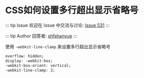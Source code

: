 # CSS如何设置多行超出显示省略号



::: tip Issue 
 欢迎在 Issue 中交流与讨论: [Issue 531](https://github.com/shfshanyue/Daily-Question/issues/531) 
:::

::: tip Author 
回答者: [shfshanyue](https://github.com/shfshanyue) 
:::

使用 `-webkit-line-clamp` 来设置多行超出显示省略号

``` css
overflow: hidden;
display: -webkit-box;
-webkit-box-orient: vertical;
-webkit-line-clamp: 2;
```